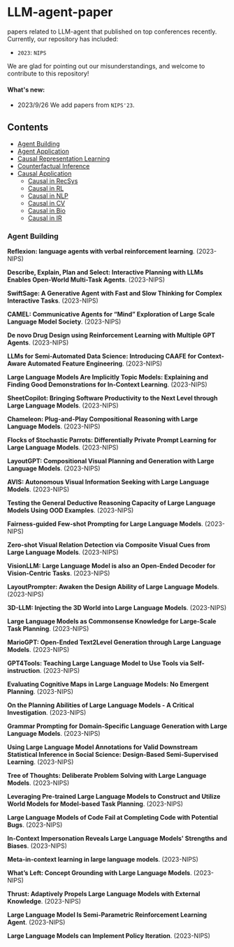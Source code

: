# LLM-agent-paper
papers related to LLM-agent that published on top conferences recently. Currently, our repository has included:
- `2023`: `NIPS`

We are glad for pointing out our misunderstandings, and welcome to contribute to this repository!

#### What's new:
- 2023/9/26	We add papers from `NIPS'23`.

## Contents

- [Agent Building](#Agent-Building)
- [Agent Application](#Causal-Discovery)
- [Causal Representation Learning](#Causal-Representation-Learning)
- [Counterfactual Inference](#Counterfactual-Inference)
- [Causal Application](#Causal-Application)
  - [Causal in RecSys](#Causal-in-RecSys)
  - [Causal in RL](#Causal-in-RL)
  - [Causal in NLP](#Causal-in-NLP)
  - [Causal in CV](#Causal-in-CV)
  - [Causal in Bio](#Causal-in-Bio)
  - [Causal in IR](#Causal-in-IR)

### Agent Building

**Reflexion: language agents with verbal reinforcement learning**.  (2023-NIPS)

**Describe, Explain, Plan and Select: Interactive Planning with LLMs Enables Open-World Multi-Task Agents**.  (2023-NIPS)

**SwiftSage: A Generative Agent with Fast and Slow Thinking for Complex Interactive Tasks**.  (2023-NIPS)

**CAMEL: Communicative Agents for “Mind” Exploration of Large Scale Language Model Society**.  (2023-NIPS)

**De novo Drug Design using Reinforcement Learning with Multiple GPT Agents**.  (2023-NIPS) 

**LLMs for Semi-Automated Data Science: Introducing CAAFE for Context-Aware Automated Feature Engineering**.  (2023-NIPS)

**Large Language Models Are Implicitly Topic Models: Explaining and Finding Good Demonstrations for In-Context Learning**.  (2023-NIPS)

**SheetCopilot: Bringing Software Productivity to the Next Level through Large Language Models**.  (2023-NIPS)

**Chameleon: Plug-and-Play Compositional Reasoning with Large Language Models**.  (2023-NIPS)

**Flocks of Stochastic Parrots: Differentially Private Prompt Learning for Large Language Models**.  (2023-NIPS)

**LayoutGPT: Compositional Visual Planning and Generation with Large Language Models**.  (2023-NIPS)

**AVIS: Autonomous Visual Information Seeking with Large Language Models**.  (2023-NIPS)

**Testing the General Deductive Reasoning Capacity of Large Language Models Using OOD Examples**.  (2023-NIPS)

**Fairness-guided Few-shot Prompting for Large Language Models**.  (2023-NIPS)

**Zero-shot Visual Relation Detection via Composite Visual Cues from Large Language Models**.  (2023-NIPS)

**VisionLLM: Large Language Model is also an Open-Ended Decoder for Vision-Centric Tasks**.  (2023-NIPS)

**LayoutPrompter: Awaken the Design Ability of Large Language Models**.  (2023-NIPS)

**3D-LLM: Injecting the 3D World into Large Language Models**.  (2023-NIPS)

**Large Language Models as Commonsense Knowledge for Large-Scale Task Planning**.  (2023-NIPS)

**MarioGPT: Open-Ended Text2Level Generation through Large Language Models**.  (2023-NIPS)

**GPT4Tools: Teaching Large Language Model to Use Tools via Self-instruction**.  (2023-NIPS)

**Evaluating Cognitive Maps in Large Language Models: No Emergent Planning**.  (2023-NIPS)

**On the Planning Abilities of Large Language Models - A Critical Investigation**.  (2023-NIPS)

**Grammar Prompting for Domain-Specific Language Generation with Large Language Models**.  (2023-NIPS)

**Using Large Language Model Annotations for Valid Downstream Statistical Inference in Social Science: Design-Based Semi-Supervised Learning**.  (2023-NIPS)

**Tree of Thoughts: Deliberate Problem Solving with Large Language Models**.  (2023-NIPS)

**Leveraging Pre-trained Large Language Models to Construct and Utilize World Models for Model-based Task Planning**.  (2023-NIPS)

**Large Language Models of Code Fail at Completing Code with Potential Bugs**.  (2023-NIPS)

**In-Context Impersonation Reveals Large Language Models' Strengths and Biases**.  (2023-NIPS)

**Meta-in-context learning in large language models**.  (2023-NIPS)

**What’s Left: Concept Grounding with Large Language Models**.  (2023-NIPS)

**Thrust: Adaptively Propels Large Language Models with External Knowledge**.  (2023-NIPS)

**Large Language Model Is Semi-Parametric Reinforcement Learning Agent**.  (2023-NIPS)

**Large Language Models can Implement Policy Iteration**.  (2023-NIPS)
